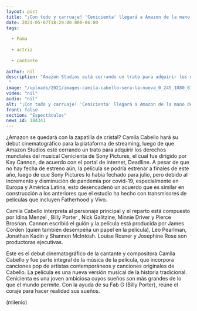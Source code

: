```yaml
---
layout: post
title: "¡Con todo y carruaje! 'Cenicienta' llegará a Amazon de la mano de Camila Cabello"
date: 2021-05-07T18:29:00.000-06:00
tags:
  
  - Fama
  
  - actriz
  
  - cantante
  
author: nil
description: "Amazon Studios está cerrando un trato para adquirir los derechos mundiales del musical Cenicienta de Sony Pictures.  "
image: "/uploads/2021/images-camila-cabello-sera-la-nueva_0_245_1080_672.jpg"
video: "nil"
audio: "nil"
alt: "¡Con todo y carruaje! 'Cenicienta' llegará a Amazon de la mano de Camila Cabello"
front: false
section: "Espectáculos"
news_id: 184341
---
```


¿Amazon se quedará con la zapatilla de cristal? Camila Cabello hará su debut cinematográfico para la plataforma de streaming, luego de que Amazon Studios esté cerrando un trato para adquirir los derechos mundiales del musical Cenicienta de Sony Pictures, el cual fue dirigido por Kay Cannon, de acuerdo con el portal de internet, Deadline. A pesar de que no hay fecha de estreno aún, la película se podría estrenar a finales de este año, luego de que Sony Pictures lo había fechado para julio, pero debido al incremento y disminución de pandemia por covid-19, especialmente en Europa y América Latina, esto desencadenó un acuerdo que es similar en construcción a los anteriores que el estudio ha hecho con transmisores de películas que incluyen Fatherhood y Vivo. 

Camila Cabello interpreta al personaje principal y el reparto está compuesto por Idina Menzel , Billy Porter , Nick Galitzine, Minnie Driver y Pierce Brosnan. Cannon escribió el guión y la película está producida por James Corden (quien también desempeña un papel en la película), Leo Pearlman, Jonathan Kadin y Shannon McIntosh. Louise Rosner y Josephine Rose son productoras ejecutivas. 

Este es el debut cinematográfico de la cantante y compositora Camila Cabello y fue parte integral de la música de la película, que incorpora canciones pop de artistas contemporáneos y canciones originales de Cabello. La película es una nueva versión musical de la historia tradicional. Cenicienta es una joven ambiciosa cuyos sueños son más grandes de lo que el mundo permite. Con la ayuda de su Fab G (Billy Porter), reúne el coraje para hacer realidad sus sueños.

(milenio)